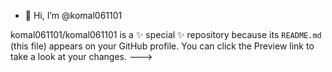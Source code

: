 - 👋 Hi, I’m @komal061101

komal061101/komal061101 is a ✨ special ✨ repository because its `README.md` (this file) appears on your GitHub profile.
You can click the Preview link to take a look at your changes.
--->
